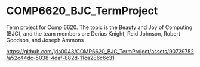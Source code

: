 # COMP6620_BJC_TermProject
Term project for Comp 6620. The topic is the Beauty and Joy of Computing (BJC), and the team members are Derius Knight, Reid Johnson, Robert Goodson, and Joseph Ammons

https://github.com/jda0043/COMP6620_BJC_TermProject/assets/90729752/a52c44dc-5038-4daf-882d-11ca286c6c31

